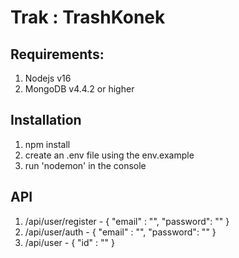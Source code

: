 # Trak : TrashKonek

## Requirements:

1. Nodejs v16
2. MongoDB v4.4.2 or higher


## Installation

1. npm install
2. create an .env file using the env.example
3. run 'nodemon' in the console

## API

1. /api/user/register - { "email" : "", "password": "" }
2. /api/user/auth - { "email" : "", "password": "" }
3. /api/user - { "id" : "" }
